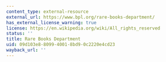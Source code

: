 ```yaml
---
content_type: external-resource
external_url: https://www.bpl.org/rare-books-department/
has_external_license_warning: true
license: https://en.wikipedia.org/wiki/All_rights_reserved
status: ''
title: Rare Books Department
uid: 09d103e8-8099-4001-8bd9-0c2220e4cd23
wayback_url: ''
---
```

